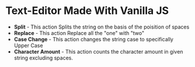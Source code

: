 # Text-Editor Made With Vanilla JS

- **Split** - This action Splits the string on the basis of the poisition of spaces
- **Replace** - This action Replace all the "one" with "two"
- **Case Change** - This action changes the string case to specifically Upper Case
- **Character Amount** - This action counts the character amount in given string excluding spaces.
